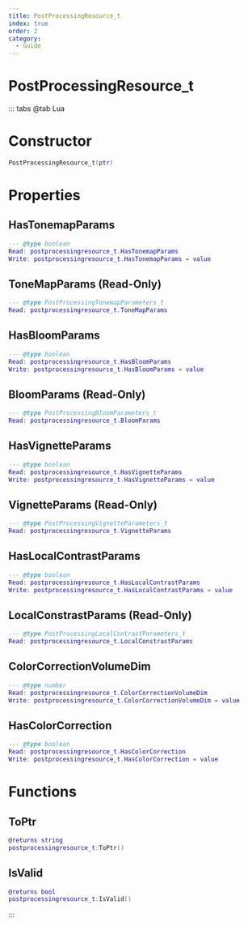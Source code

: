 ```yaml
---
title: PostProcessingResource_t
index: true
order: 2
category:
  - Guide
---
```


# PostProcessingResource_t

::: tabs
@tab Lua
# Constructor
```lua
PostProcessingResource_t(ptr)
```
# Properties
## HasTonemapParams 
```lua
--- @type boolean
Read: postprocessingresource_t.HasTonemapParams
Write: postprocessingresource_t.HasTonemapParams = value
```
## ToneMapParams (Read-Only)
```lua
--- @type PostProcessingTonemapParameters_t
Read: postprocessingresource_t.ToneMapParams
```
## HasBloomParams 
```lua
--- @type boolean
Read: postprocessingresource_t.HasBloomParams
Write: postprocessingresource_t.HasBloomParams = value
```
## BloomParams (Read-Only)
```lua
--- @type PostProcessingBloomParameters_t
Read: postprocessingresource_t.BloomParams
```
## HasVignetteParams 
```lua
--- @type boolean
Read: postprocessingresource_t.HasVignetteParams
Write: postprocessingresource_t.HasVignetteParams = value
```
## VignetteParams (Read-Only)
```lua
--- @type PostProcessingVignetteParameters_t
Read: postprocessingresource_t.VignetteParams
```
## HasLocalContrastParams 
```lua
--- @type boolean
Read: postprocessingresource_t.HasLocalContrastParams
Write: postprocessingresource_t.HasLocalContrastParams = value
```
## LocalConstrastParams (Read-Only)
```lua
--- @type PostProcessingLocalContrastParameters_t
Read: postprocessingresource_t.LocalConstrastParams
```
## ColorCorrectionVolumeDim 
```lua
--- @type number
Read: postprocessingresource_t.ColorCorrectionVolumeDim
Write: postprocessingresource_t.ColorCorrectionVolumeDim = value
```
## HasColorCorrection 
```lua
--- @type boolean
Read: postprocessingresource_t.HasColorCorrection
Write: postprocessingresource_t.HasColorCorrection = value
```
# Functions
## ToPtr
```lua
@returns string
postprocessingresource_t:ToPtr()
```
## IsValid
```lua
@returns bool
postprocessingresource_t:IsValid()
```

:::